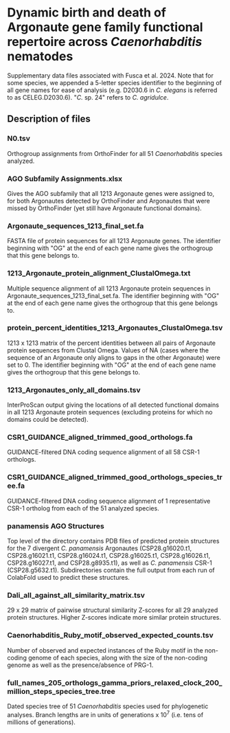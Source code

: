 # Dynamic birth and death of Argonaute gene family functional repertoire across <i>Caenorhabditis</i> nematodes
Supplementary data files associated with Fusca et al. 2024. Note that for some species, we appended a 5-letter species identifier to the beginning of all gene names for ease of analysis (e.g. D2030.6 in <i>C. elegans</i> is referred to as CELEG.D2030.6). "<i>C.</i> sp. 24" refers to <i>C. agridulce</i>.
## Description of files
### N0.tsv
Orthogroup assignments from OrthoFinder for all 51 <i>Caenorhabditis</i> species analyzed.
### AGO Subfamily Assignments.xlsx
Gives the AGO subfamily that all 1213 Argonaute genes were assigned to, for both Argonautes detected by OrthoFinder and Argonautes that were missed by OrthoFinder (yet still have Argonaute functional domains).
### Argonaute_sequences_1213_final_set.fa
FASTA file of protein sequences for all 1213 Argonaute genes. The identifier beginning with "OG" at the end of each gene name gives the orthogroup that this gene belongs to.  
### 1213_Argonaute_protein_alignment_ClustalOmega.txt
Multiple sequence alignment of all 1213 Argonaute protein sequences in Argonaute_sequences_1213_final_set.fa. The identifier beginning with "OG" at the end of each gene name gives the orthogroup that this gene belongs to. 
### protein_percent_identities_1213_Argonautes_ClustalOmega.tsv
1213 x 1213 matrix of the percent identities between all pairs of Argonaute protein sequences from Clustal Omega. Values of NA (cases where the sequence of an Argonaute only aligns to gaps in the other Argonaute) were set to 0. The identifier beginning with "OG" at the end of each gene name gives the orthogroup that this gene belongs to.
### 1213_Argonautes_only_all_domains.tsv
InterProScan output giving the locations of all detected functional domains in all 1213 Argonaute protein sequences (excluding proteins for which no domains could be detected).
### CSR1_GUIDANCE_aligned_trimmed_good_orthologs.fa
GUIDANCE-filtered DNA coding sequence alignment of all 58 CSR-1 orthologs. 
### CSR1_GUIDANCE_aligned_trimmed_good_orthologs_species_tree.fa
GUIDANCE-filtered DNA coding sequence alignment of 1 representative CSR-1 ortholog from each of the 51 analyzed species.
### panamensis AGO Structures
Top level of the directory contains PDB files of predicted protein structures for the 7 divergent <i>C. panamensis</i> Argonautes (CSP28.g16020.t1, CSP28.g16021.t1, CSP28.g16024.t1, CSP28.g16025.t1, CSP28.g16026.t1, CSP28.g16027.t1, and CSP28.g8935.t1), as well as <i>C. panamensis</i> CSR-1 (CSP28.g5632.t1). Subdirectories contain the full output from each run of ColabFold used to predict these structures.
### Dali_all_against_all_similarity_matrix.tsv
29 x 29 matrix of pairwise structural similarity Z-scores for all 29 analyzed protein structures. Higher Z-scores indicate more similar protein structures.
### Caenorhabditis_Ruby_motif_observed_expected_counts.tsv
Number of observed and expected instances of the Ruby motif in the non-coding genome of each species, along with the size of the non-coding genome as well as the presence/absence of PRG-1.
### full_names_205_orthologs_gamma_priors_relaxed_clock_200_million_steps_species_tree.tree
Dated species tree of 51 <i>Caenorhabditis</i> species used for phylogenetic analyses. Branch lengths are in units of generations x 10<sup>7</sup> (i.e. tens of millions of generations).
